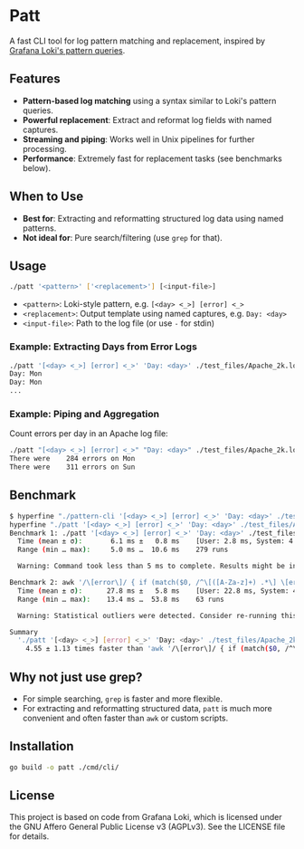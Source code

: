 # Patt

A fast CLI tool for log pattern matching and replacement, inspired by [Grafana Loki's pattern queries](https://grafana.com/docs/loki/latest/query/log_queries/#pattern).

## Features

- **Pattern-based log matching** using a syntax similar to Loki's pattern queries.
- **Powerful replacement**: Extract and reformat log fields with named captures.
- **Streaming and piping**: Works well in Unix pipelines for further processing.
- **Performance**: Extremely fast for replacement tasks (see benchmarks below).

## When to Use

- **Best for**: Extracting and reformatting structured log data using named patterns.
- **Not ideal for**: Pure search/filtering (use `grep` for that).

## Usage

```sh
./patt '<pattern>' ['<replacement>'] [<input-file>]
```

- `<pattern>`: Loki-style pattern, e.g. `[<day> <_>] [error] <_>`
- `<replacement>`: Output template using named captures, e.g. `Day: <day>`
- `<input-file>`: Path to the log file (or use `-` for stdin)

### Example: Extracting Days from Error Logs

```sh
./patt '[<day> <_>] [error] <_>' 'Day: <day>' ./test_files/Apache_2k.log
Day: Mon
Day: Mon
...
```

### Example: Piping and Aggregation

Count errors per day in an Apache log file:

```sh
./patt "[<day> <_>] [error] <_>" "Day: <day>" ./test_files/Apache_2k.log | sort | uniq -c | ./patt " <count> Day: <day>" "There were <count> errors on <day>"
There were    284 errors on Mon
There were    311 errors on Sun
```

## Benchmark

```sh
$ hyperfine "./pattern-cli '[<day> <_>] [error] <_>' 'Day: <day>' ./test_files/Apache_2k.log"     "awk '/\[error\]/ { if (match(\$0, /^\[([A-Za-z]+) .*\] \[error\]/, m)) print \"Day: \" m[1] }' ./test_files/Apache_2k.log"
hyperfine "./patt '[<day> <_>] [error] <_>' 'Day: <day>' ./test_files/Apache_2k.log"     "awk '/\[error\]/ { if (match(\$0, /^\[([A-Za-z]+) .*\] \[error\]/, m)) print \"Day: \" m[1] }' ./test_files/Apache_2k.log"
Benchmark 1: ./patt '[<day> <_>] [error] <_>' 'Day: <day>' ./test_files/Apache_2k.log
  Time (mean ± σ):       6.1 ms ±   0.8 ms    [User: 2.8 ms, System: 4.1 ms]
  Range (min … max):     5.0 ms …  10.6 ms    279 runs

  Warning: Command took less than 5 ms to complete. Results might be inaccurate.

Benchmark 2: awk '/\[error\]/ { if (match($0, /^\[([A-Za-z]+) .*\] \[error\]/, m)) print "Day: " m[1] }' ./test_files/Apache_2k.log
  Time (mean ± σ):      27.8 ms ±   5.8 ms    [User: 22.8 ms, System: 4.7 ms]
  Range (min … max):    13.4 ms …  53.8 ms    63 runs

  Warning: Statistical outliers were detected. Consider re-running this benchmark on a quiet PC without any interferences from other programs. It might help to use the '--warmup' or '--prepare' options.

Summary
  './patt '[<day> <_>] [error] <_>' 'Day: <day>' ./test_files/Apache_2k.log' ran
    4.55 ± 1.13 times faster than 'awk '/\[error\]/ { if (match($0, /^\[([A-Za-z]+) .*\] \[error\]/, m)) print "Day: " m[1] }' ./test_files/Apache_2k.log'
```

## Why not just use grep?

- For simple searching, `grep` is faster and more flexible.
- For extracting and reformatting structured data, `patt` is much more convenient and often faster than `awk` or custom scripts.

## Installation

```sh
go build -o patt ./cmd/cli/
```

## License

This project is based on code from Grafana Loki, which is licensed under the GNU Affero General Public License v3 (AGPLv3). See the LICENSE file for details.

